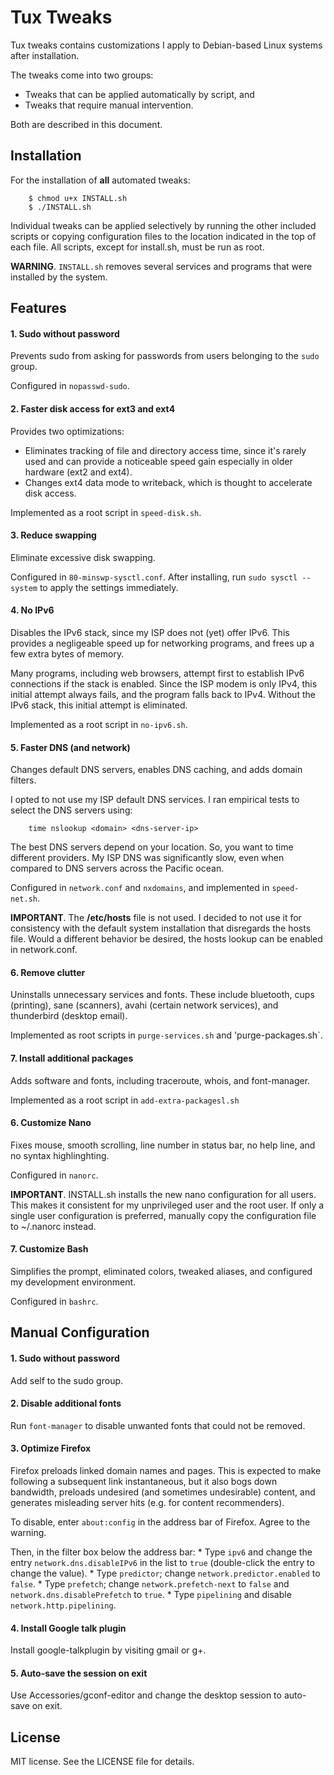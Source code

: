 # Tux Tweaks

Tux tweaks contains customizations  I apply to Debian-based Linux systems after installation.

The tweaks come into two groups:
* Tweaks that can be applied automatically by script, and
* Tweaks that require manual intervention.

Both are described in this document.


## Installation

For the installation of **all** automated tweaks:
~~~
	$ chmod u+x INSTALL.sh
	$ ./INSTALL.sh
~~~

Individual tweaks can be applied selectively by running the other included scripts or copying configuration files to the location indicated in the top of each file. All scripts, except for install.sh, must be run as root.
  
**WARNING**. `INSTALL.sh` removes several services and programs that were installed by the system.


## Features

#### 1. Sudo without password
Prevents sudo from asking for passwords from users belonging to the `sudo` group.

Configured in `nopasswd-sudo`.

#### 2. Faster disk access for ext3 and ext4
Provides two optimizations:
* Eliminates tracking of file and directory access time, since it's rarely used and can provide a noticeable speed gain especially in older hardware (ext2 and ext4).
* Changes ext4 data mode to writeback, which is thought to accelerate disk access.

Implemented as a root script in `speed-disk.sh`.

#### 3. Reduce swapping
Eliminate excessive disk swapping.

Configured in `80-minswp-sysctl.conf`. After installing, run `sudo sysctl --system` to apply the settings immediately.

#### 4. No IPv6
Disables the IPv6 stack, since my ISP does not (yet) offer IPv6. This provides a negligeable speed up for networking programs, and frees up a few extra bytes of memory.

Many programs, including web browsers, attempt first to establish IPv6 connections if the stack is enabled. Since the ISP modem is only IPv4, this initial attempt always fails, and the program falls back to IPv4. Without the IPv6 stack, this initial attempt is eliminated.

Implemented as a root script in `no-ipv6.sh`.

#### 5. Faster DNS (and network)
Changes default DNS servers, enables DNS caching, and adds domain filters.

I opted to not use my ISP default DNS services. I ran empirical tests to select the DNS servers using:
~~~
	time nslookup <domain> <dns-server-ip>
~~~

The best DNS servers depend on your location. So, you want to time different providers. My ISP DNS was significantly slow, even when compared to DNS servers across the Pacific ocean.

Configured in `network.conf` and `nxdomains`, and implemented in `speed-net.sh`.

**IMPORTANT**. The **/etc/hosts** file is not used. I decided to not use it for consistency with the default system installation that disregards the hosts file. Would a different behavior be desired, the hosts lookup can be enabled in network.conf.

#### 6. Remove clutter
Uninstalls unnecessary services and fonts. These include bluetooth, cups (printing), sane (scanners), avahi (certain network services), and thunderbird (desktop email).

Implemented as root scripts in `purge-services.sh` and 'purge-packages.sh`.

#### 7. Install additional packages
Adds software and fonts, including traceroute, whois, and font-manager.

Implemented as a root script in `add-extra-packagesl.sh`

#### 6. Customize Nano
Fixes mouse, smooth scrolling, line number in status bar, no help line, and no syntax highlinghting. 

Configured in `nanorc`.

**IMPORTANT**. INSTALL.sh installs the new nano configuration for all users. This makes it consistent for my unprivileged user and the root user. If only a single user configuration is preferred, manually copy the configuration file to ~/.nanorc instead. 

#### 7. Customize Bash
Simplifies the prompt, eliminated colors, tweaked aliases, and configured my development environment.

Configured in `bashrc`.


## Manual Configuration

#### 1. Sudo without password
Add self to the sudo group.

#### 2. Disable additional fonts
Run `font-manager` to disable unwanted fonts that could not be removed.

#### 3. Optimize Firefox
Firefox preloads linked domain names and pages. This is expected to make following a subsequent link instantaneous, but it also bogs down bandwidth, preloads undesired (and sometimes undesirable) content, and generates misleading server hits (e.g. for content recommenders).

To disable, enter `about:config` in the address bar of Firefox. Agree to the warning.

Then, in the filter box below the address bar:
	* Type `ipv6` and change the entry `network.dns.disableIPv6` in the list to `true` (double-click the entry to change the value).
	* Type `predictor`; change `network.predictor.enabled` to `false`.
	* Type `prefetch`; change `network.prefetch-next` to `false` and `network.dns.disablePrefetch` to `true`.
	* Type `pipelining` and disable `network.http.pipelining`.

#### 4. Install Google talk plugin
Install google-talkplugin by visiting gmail or g+.

#### 5. Auto-save the session on exit
Use Accessories/gconf-editor and change the desktop session to auto-save on exit.


## License

MIT license. See the LICENSE file for details. 



